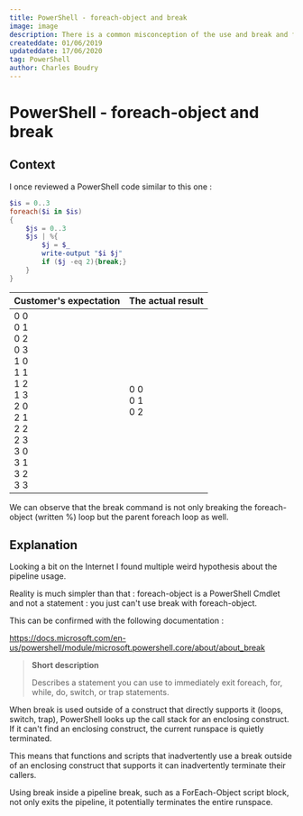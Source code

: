 ```yaml
---
title: PowerShell - foreach-object and break 
image: image
description: There is a common misconception of the use and break and foreach-object.
createddate: 01/06/2019
updateddate: 17/06/2020
tag: PowerShell
author: Charles Boudry
---
```


# PowerShell - foreach-object and break

## Context
I once reviewed a PowerShell code similar to this one :
```powershell
$is = 0..3
foreach($i in $is)
{
	$js = 0..3
	$js | %{
		$j = $_
		write-output "$i $j"
		if ($j -eq 2){break;}
	}
}
```
| Customer's expectation  | The actual result |
| ------------- | ------------- |
| 0 0<br>0 1<br>0 2<br>0 3<br>1 0<br>1 1<br>1 2<br>1 3<br>2 0<br>2 1<br>2 2<br>2 3<br>3 0<br>3 1<br>3 2<br>3 3 | 0 0<br>0 1<br>0 2  |

We can observe that the break command is not only breaking the foreach-object (written %) loop but the parent foreach loop as well.

## Explanation

Looking a bit on the Internet I found multiple weird hypothesis about the pipeline usage.

Reality is much simpler than that : foreach-object is a PowerShell Cmdlet and not a statement : you just can't use break with foreach-object.

This can be confirmed with the following documentation :

https://docs.microsoft.com/en-us/powershell/module/microsoft.powershell.core/about/about_break


>**Short description**
>
>Describes a statement you can use to immediately exit foreach, for, while, do, switch, or trap statements.

When break is used outside of a construct that directly supports it (loops, switch, trap), PowerShell looks up the call stack for an enclosing construct. If it can't find an enclosing construct, the current runspace is quietly terminated.

This means that functions and scripts that inadvertently use a break outside of an enclosing construct that supports it can inadvertently terminate their callers.

Using break inside a pipeline break, such as a ForEach-Object script block, not only exits the pipeline, it potentially terminates the entire runspace.
